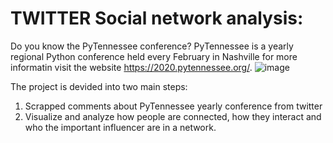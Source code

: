 # TWITTER Social network analysis:

Do you know the PyTennessee conference? 
PyTennessee is a yearly regional Python conference held every February in Nashville for more informatin visit the website https://2020.pytennessee.org/.
![image](C:\Users\DELL\Desktop)


The project is devided into two main steps:

1. Scrapped comments about PyTennessee yearly conference from twitter
2. Visualize and analyze how people are connected, how they interact and who the important influencer are in a network.
